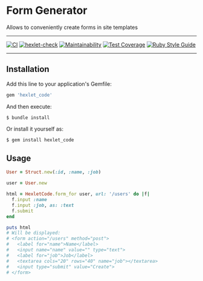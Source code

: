 # Form Generator

Allows to conveniently create forms in site templates
***
[![CI](https://github.com/StrakhovRoman/rails-project-lvl1/actions/workflows/main.yml/badge.svg)](https://github.com/StrakhovRoman/rails-project-lvl1/actions/workflows/main.yml)
[![hexlet-check](https://github.com/StrakhovRoman/rails-project-lvl1/actions/workflows/hexlet-check.yml/badge.svg)](https://github.com/StrakhovRoman/rails-project-lvl1/actions/workflows/hexlet-check.yml)
[![Maintainability](https://api.codeclimate.com/v1/badges/2d0b028433e3cc094c78/maintainability)](https://codeclimate.com/github/StrakhovRoman/rails-project-lvl1/maintainability)
[![Test Coverage](https://api.codeclimate.com/v1/badges/2d0b028433e3cc094c78/test_coverage)](https://codeclimate.com/github/StrakhovRoman/rails-project-lvl1/test_coverage)
[![Ruby Style Guide](https://img.shields.io/badge/code_style-rubocop-brightgreen.svg)](https://github.com/rubocop-hq/rubocop)
***

## Installation

Add this line to your application's Gemfile:

```ruby
gem 'hexlet_code'
```

And then execute:

    $ bundle install

Or install it yourself as:

    $ gem install hexlet_code

## Usage
```ruby
User = Struct.new(:id, :name, :job)

user = User.new

html = HexletCode.form_for user, url: '/users' do |f|
  f.input :name
  f.input :job, as: :text
  f.submit
end

puts html
# Will be displayed:
# <form action="/users" method="post">
#   <label for="name">Name</label>
#   <input name="name" value="" type="text">
#   <label for="job">Job</label>
#   <textarea cols="20" rows="40" name="job"></textarea>
#   <input type="submit" value="Create">
# </form>
```

